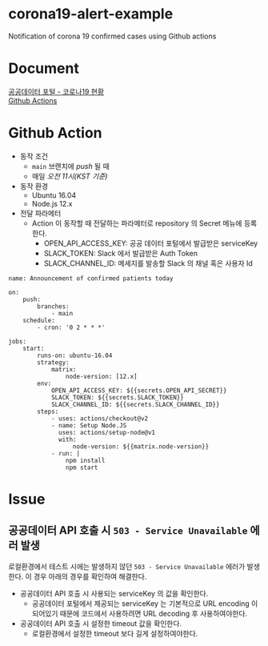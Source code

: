 # corona19-alert-example
Notification of corona 19 confirmed cases using Github actions

# Document
[공공데이터 포털 - 코로나19 현황](https://www.data.go.kr/data/15043376/openapi.do)  
[Github Actions](https://docs.github.com/en/free-pro-team@latest/actions)  

# Github Action
* 동작 조건
    + `main` 브랜치에 *push* 될 때
    + 매일 *오전 11시(KST 기준)*
* 동작 환경
    + Ubuntu 16.04
    + Node.js 12.x
* 전달 파라메터
    + Action 이 동작할 때 전달하는 파라메터로 repository 의 Secret 메뉴에 등록한다.
        - OPEN_API_ACCESS_KEY: 공공 데이터 포털에서 발급받은 serviceKey
        - SLACK_TOKEN: Slack 에서 발급받은 Auth Token
        - SLACK_CHANNEL_ID: 메세지를 발송할 Slack 의 채널 혹은 사용자 Id

```
name: Announcement of confirmed patients today

on:
    push:
        branches:
            - main
    schedule:
        - cron: '0 2 * * *'

jobs:
    start:
        runs-on: ubuntu-16.04
        strategy:
            matrix:
                node-version: [12.x]
        env:
            OPEN_API_ACCESS_KEY: ${{secrets.OPEN_API_SECRET}}
            SLACK_TOKEN: ${{secrets.SLACK_TOKEN}}
            SLACK_CHANNEL_ID: ${{secrets.SLACK_CHANNEL_ID}}
        steps:
            - uses: actions/checkout@v2
            - name: Setup Node.JS
              uses: actions/setup-node@v1
              with: 
                  node-version: ${{matrix.node-version}}
            - run: |
                npm install
                npm start
```

# Issue
## 공공데이터 API 호출 시 `503 - Service Unavailable` 에러 발생
로컬환경에서 테스트 시에는 발생하지 않던 `503 - Service Unavailable` 에러가 발생한다. 이 경우 아래의 경우를 확인하여 해결한다.
* 공공데이터 API 호출 시 사용되는 serviceKey 의 값을 확인한다.
    + 공공데이터 포털에서 제공되는 serviceKey 는 기본적으로 URL encoding 이 되어있기 때문에 코드에서 사용하려면 URL decoding 후 사용하여야한다.
* 공공데이터 API 호출 시 설정한 timeout 값을 확인한다.
    + 로컬환경에서 설정한 timeout 보다 길게 설정하여야한다.